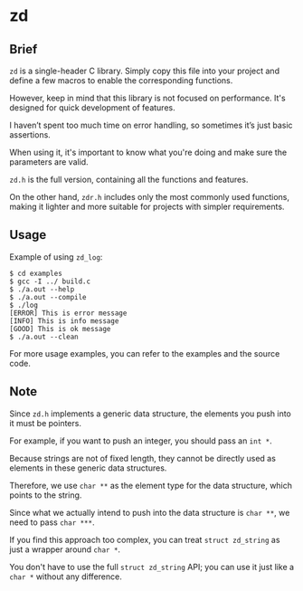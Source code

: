 # zd

## Brief
`zd` is a single-header C library. Simply copy this file into your project and define a few macros to enable the corresponding functions.

However, keep in mind that this library is not focused on performance. It's designed for quick development of features. 

I haven’t spent too much time on error handling, so sometimes it’s just basic assertions. 

When using it, it's important to know what you're doing and make sure the parameters are valid.

`zd.h` is the full version, containing all the functions and features. 

On the other hand, `zdr.h` includes only the most commonly used functions, making it lighter and more suitable for projects with simpler requirements.

## Usage

Example of using `zd_log`:

```console
$ cd examples
$ gcc -I ../ build.c
$ ./a.out --help
$ ./a.out --compile
$ ./log
[ERROR] This is error message
[INFO] This is info message
[GOOD] This is ok message
$ ./a.out --clean
```

For more usage examples, you can refer to the examples and the source code.

## Note

Since `zd.h` implements a generic data structure, the elements you push into it must be pointers.

For example, if you want to push an integer, you should pass an `int *`.

Because strings are not of fixed length, they cannot be directly used as elements in these generic data structures.

Therefore, we use `char **` as the element type for the data structure, which points to the string.

Since what we actually intend to push into the data structure is `char **`, we need to pass `char ***`.

If you find this approach too complex, you can treat `struct zd_string` as just a wrapper around `char *`. 

You don't have to use the full `struct zd_string` API; you can use it just like a `char *` without any difference.
